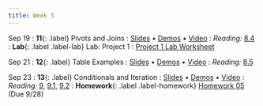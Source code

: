 ```yaml
---
title: Week 5
---
```


Sep 19
: **11**{: .label} Pivots and Joins
  : [Slides](#) &#8226; [Demos](#) &#8226; [Video](#)
: *Reading:* [8.4](#)
: **Lab**{: .label .label-lab} Lab: Project 1
  : [Project 1 Lab Worksheet](#)

Sep 21
: **12**{: .label} Table Examples
  : [Slides](#) &#8226; [Demos](#) &#8226; [Video](#)
: *Reading:* [8.5](#)

Sep 23
: **13**{: .label} Conditionals and Iteration
  : [Slides](#) &#8226; [Demos](#) &#8226; [Video](#)
: *Reading:* [9](#), [9.1](#), [9.2](#)
: **Homework**{: .label .label-homework} [Homework 05](#) (Due 9/28)
